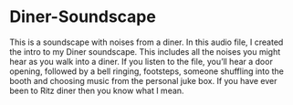 # Diner-Soundscape
This is a soundscape with noises from a diner.
In this audio file, I created the intro to my Diner soundscape.  This includes all the noises you might hear as you walk into a diner.  If you listen to the file, you’ll hear a door opening, followed by a bell ringing, footsteps, someone shuffling into the booth and choosing music from the personal juke box.  If you have ever been to Ritz diner then you know what I mean.
